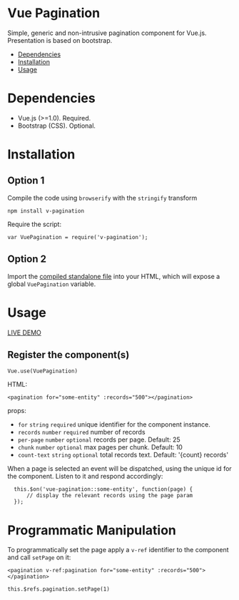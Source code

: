 # Vue Pagination

Simple, generic and non-intrusive pagination component for Vue.js.
Presentation is based on bootstrap.

- [Dependencies](#dependencies)
- [Installation](#installation)
- [Usage](#usage)

# Dependencies

* Vue.js (>=1.0). Required.
* Bootstrap (CSS). Optional.

# Installation

## Option 1

Compile the code using `browserify` with the `stringify` transform

    npm install v-pagination

Require the script:

    var VuePagination = require('v-pagination');

## Option 2

Import the [compiled standalone file](https://raw.githubusercontent.com/matfish2/vue-pagination/master/dist/vue-pagination.min.js) into your HTML, which will expose a global `VuePagination` variable.

# Usage

[LIVE DEMO](https://jsfiddle.net/matfish2/rnw8jjs3/)

## Register the component(s)

    Vue.use(VuePagination)

HTML:

    <pagination for="some-entity" :records="500"></pagination>

props:

* `for` `string` `required` unique identifier for the component instance.
* `records` `number` `required` number of records
* `per-page` `number` `optional` records per page. Default: 25
* `chunk` `number` `optional` max pages per chunk. Default: 10
* `count-text` `string` `optional` total records text. Default: '{count} records'

When a page is selected an event will be dispatched, using the unique id for the component.
Listen to it and respond accordingly:

      this.$on('vue-pagination::some-entity', function(page) {
          // display the relevant records using the page param
      });

# Programmatic Manipulation

To programmatically set the page apply a `v-ref` identifier to the component and call `setPage` on it:

    <pagination v-ref:pagination for="some-entity" :records="500"></pagination>

    this.$refs.pagination.setPage(1)

